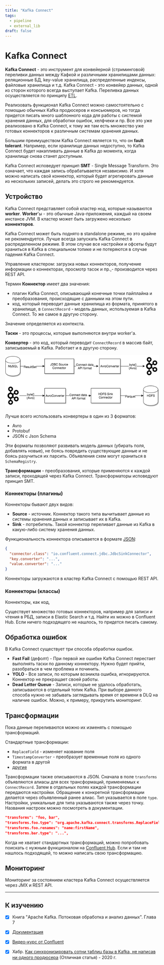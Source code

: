 ```yaml
---
title: "Kafka Connect"
tags:
  - pipeline
  - external_lib
draft: false
---
```


# Kafka Connect

**Kafka Connect** - это инструмент для конвейерной (стриминговой) переливки данных между Кафкой и различными хранилищами данных: реляционные БД, key-value хранилища, распределенные индексы, файловые хранилища и т.д.
Kafka Connect - это конвейер данных, одной из сторон которого всегда выступает Kafka.
Переливка данных осуществляется по принципу [ETL](../architecture/etl.md).

Реализовать функционал Kafka Connect можно самостоятельно с помощью обычных Kafka продюсеров и консьюмеров, но тогда придется писать много шаблонного кода для работы с системой хранения данных, для обработки ошибок, хелфчеки и пр. Все это уже реализовано в Kafka Connect, к тому же там есть множество уже готовых коннекторов к различным системам хранения данных.

Большим преимуществом Kafka Connect является то, что он __fault tolerant__.
Например, если хранилище данных недоступно, то Kafka Connect будет накапливать данные в Kafka до момента, когда хранилище снова станет доступным.

Kafka Connect исповедует принцип **SMT** - Single Message Transform.
Это означает, что каждая запись обрабатывается независимо.
И хотя можно написать свой коннектор, который будет агрегировать данные из нескольких записей, делать это строго не рекомендуется.

## Устройство

Kafka Connect представляет собой кластер нод, которые называются **worker**.
**Worker**'ы - это обычные Java-приложения, каждый на своем инстансе JVM.
В кластер может быть загружено несколько **коннекторов**.

Kafka Connect может быть поднято в standalone режиме, но это крайне не рекомендуется.
Лучше всегда запускать Kafka Connect в распределенном режиме.
В этом случае все настройки и офсеты будут храниться в Kafka в специальном топике и не потеряются в случае падения Kafka Connect.

Управление кластером: загрузка новых коннекторов, получение информации о коннекторах, просмотр тасок и пр.,- производится через REST API.

Термин **Коннектор** имеет два значения:
- плагин Kafka Connect, описывающий конечные точки пайплайна и преобразования, происходящие с данными на этом пути. 
- код, который переводит данные хранилища из формата, принятого в хранилище, в `ConnectRecord` - модель данных, используемая в Kafka Connect. То же самое в другую сторону.

Значение определяется из контекста.

**Таски** - это процессы, которые выполняются внутри worker'а.

**Конвертер** - это код, который переводит `ConnectRecord` в массив байт, записываемый в Kafka. Работает и в другую сторону.

![Kafka Connector and Converter](../../images/kafka_connector_converter.png)

Лучше всего использовать конвертеры в один из 3 форматов:
- Avro
- Protobuf
- JSON с Json Schema

Эти форматы позволяют развивать модель данных (убирать поля, добавлять новые), не боясь повредить существующие данные и не боясь разучиться их парсить. 
Объявления схем могут храниться в `SchemaRegistry`.

**Трансформации** - преобразования, которые применяются к каждой записи, проходящей через Kafka Connect. 
Трансформаторы исповедуют принцип SMT.


### Коннекторы (плагины)

Коннекторы бывают двух видов:
- **Source** - источник. Коннектор такого типа вычитывает данные из системы хранения данных и записывает их в Kafka.
- **Sink** - потребитель. Такой коннектор переливает данные из Kafka в какую-либо систему хранения данных.

Функциональность коннектора описывается в формате [JSON](../formats/json.md):
```json
{
  "connector.class": "io.confluent.connect.jdbc.JdbcSinkConnector",
  "key.converter": "...",
  "value.converter": "..."
}
```

Коннекторы загружаются в кластер Kafka Connect с помощью REST API.

### Коннекторы (классы)

Коннекторы, как код, 

Существует множество готовых коннекторов, например для записи и чтения в РБД, записи в Elastic Search и т.д. 
Найти их можно в Confluent Hub.
Если ничего подходящего не нашлось, то придется писать самому.


## Обработка ошибок

В Kafka Connect существует три способа обработки ошибок.
- **Fast Fail** (дефолт) - При первой же ошибке Kafka Connect перестает выполнять таски по данному коннектору. Нужно будет прийти, разобраться в чем проблема и починить.
- **YOLO** - Все записи, по которым возникла ошибка, игнорируются. Коннектор не прекращает своей работы.
- **Dead Letter Queue** - Записи, которые не удалось обработать, записываются в отдельный топик Kafka. При выборе данного способа нужно не забывать заглядывать время от времени в DLQ на наличие ошибок. Можно, к примеру, прикрутить мониторинг.


## Трансформации
Пока данные переливаются можно их изменять с помощью трансформаций.

Стандартные трансформации:
- `ReplaceField` - изменяет название поля
- `TimestampConverter` - преобразует временные поля из одного формата в другой
- [другие](https://docs.confluent.io/platform/current/connect/transforms/overview.html)

Трансформации также описываются в JSON.
Сначала в поле `transforms` объявляются алиасы для всех трансформаций, применяемых к `ConnectRecord`.
Затем в отдельных полях каждой трансформации передаются настройки.
Обращение к конкретной трансформации делается через объявленный ранее алиас. 
Тип указывается в поле `type`. 
Настройки, уникальные для типа указываются также через точку. 
Названия настроек можно посмотреть в документации.
```json
"transforms": "foo, bar",
"transforms.foo.type": "org.apache.kafka.connect.transforms.ReplaceField$Value",
"transforms.foo.renames": "name:firstName",
"transforms.bar.type": "...",
```

Когда не хватает стандартных трансформаций, можно попробовать поискать с нужным функционалом на [Confluent Hub](https://www.confluent.io/hub/).
Если и там не нашлось подходящей, то можно написать свою трансформацию.

[todo]: # (Описать как реализовать свой трансформатор)


## Мониторинг

Мониторинг за состоянием кластера Kafka Connect осуществляется через JMX и REST API.

---
## К изучению
- [X] Книга "Apache Kafka. Потоковая обработка и анализ данных". Глава 7
- [X] [Документация](https://docs.confluent.io/platform/current/connect/index.html)
- [X] [Видео-курс от Confluent](https://dKaeveloper.confluent.io/learn-kafka/kafka-connect/intro/)
- [X] Хабр. [Как синхронизировать сотни таблиц базы в Kafka, не написав ни одного продюсера](https://habr.com/ru/company/mailru/blog/529484/) (Отличная статья) - 2020 г.

